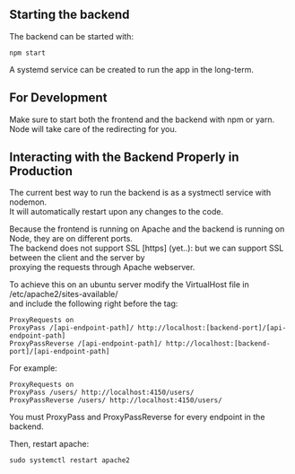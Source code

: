 ## Starting the backend
The backend can be started with: 
```
npm start
```
A systemd service can be created to run the app in the long-term.

## For Development
Make sure to start both the frontend and the backend with npm or yarn.
Node will take care of the redirecting for you.

## Interacting with the Backend Properly in Production
The current best way to run the backend is as a systmectl service with nodemon. \
It will automatically restart upon any changes to the code.

Because the frontend is running on Apache and the backend is running on Node, they are on different ports. \
The backend does not support SSL [https] (yet..): but we can support SSL between the client and the server by \
proxying the requests through Apache webserver. 

To achieve this on an ubuntu server modify the VirtualHost file in /etc/apache2/sites-available/ \
and include the following right before the </VirtualHost> tag:
```
ProxyRequests on
ProxyPass /[api-endpoint-path]/ http://localhost:[backend-port]/[api-endpoint-path]
ProxyPassReverse /[api-endpoint-path]/ http://localhost:[backend-port]/[api-endpoint-path]
```
For example:
```
ProxyRequests on
ProxyPass /users/ http://localhost:4150/users/
ProxyPassReverse /users/ http://localhost:4150/users/
```
You must ProxyPass and ProxyPassReverse for every endpoint in the backend.

Then, restart apache:
```
sudo systemctl restart apache2
```
